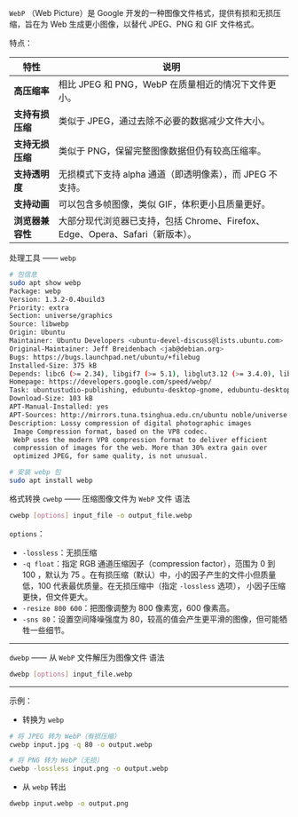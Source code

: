 `WebP` （Web Picture）是 Google 开发的一种图像文件格式，提供有损和无损压缩，旨在为 Web 生成更小图像，以替代 JPEG、PNG 和 GIF 文件格式。

特点：

| 特性         | 说明                                                    |
| ---------- | ----------------------------------------------------- |
| **高压缩率**   | 相比 JPEG 和 PNG，WebP 在质量相近的情况下文件更小。                     |
| **支持有损压缩** | 类似于 JPEG，通过去除不必要的数据减少文件大小。                            |
| **支持无损压缩** | 类似于 PNG，保留完整图像数据但仍有较高压缩率。                             |
| **支持透明度**  | 无损模式下支持 alpha 通道（即透明像素），而 JPEG 不支持。                   |
| **支持动画**   | 可以包含多帧图像，类似 GIF，体积更小且质量更好。                            |
| **浏览器兼容性** | 大部分现代浏览器已支持，包括 Chrome、Firefox、Edge、Opera、Safari（新版本）。 |

处理工具 —— `webp`
```bash
# 包信息
sudo apt show webp
Package: webp
Version: 1.3.2-0.4build3
Priority: extra
Section: universe/graphics
Source: libwebp
Origin: Ubuntu
Maintainer: Ubuntu Developers <ubuntu-devel-discuss@lists.ubuntu.com>
Original-Maintainer: Jeff Breidenbach <jab@debian.org>
Bugs: https://bugs.launchpad.net/ubuntu/+filebug
Installed-Size: 375 kB
Depends: libc6 (>= 2.34), libgif7 (>= 5.1), libglut3.12 (>= 3.4.0), libglx0, libjpeg8 (>= 8c), libopengl0, libpng16-16t64 (>= 1.6.2), libsharpyuv0 (>= 1.3.2), libtiff6 (>= 4.0.3), libwebp7 (>= 1.3.2), libwebpdemux2 (>= 1.3.2), libwebpmux3 (>= 1.3.2)
Homepage: https://developers.google.com/speed/webp/
Task: ubuntustudio-publishing, edubuntu-desktop-gnome, edubuntu-desktop-gnome-raspi
Download-Size: 103 kB
APT-Manual-Installed: yes
APT-Sources: http://mirrors.tuna.tsinghua.edu.cn/ubuntu noble/universe amd64 Packages
Description: Lossy compression of digital photographic images
 Image Compression format, based on the VP8 codec.
 WebP uses the modern VP8 compression format to deliver efficient
 compression of images for the web. More than 30% extra gain over
 optimized JPEG, for same quality, is not unusual.

# 安装 webp 包
sudo apt install webp
```

格式转换
`cwebp` —— 压缩图像文件为 `WebP` 文件
语法
```bash
cwebp [options] input_file -o output_file.webp
```
`options`：
- `-lossless`：无损压缩
- `-q float`：指定 RGB 通道压缩因子（compression factor），范围为 0 到 100 ，默认为 75 。在有损压缩（默认）中，小的因子产生的文件小但质量低，100 代表最优质量。在无损压缩中（指定 `-lossless` 选项）， 小因子压缩更快，但文件更大。
- `-resize 800 600`：把图像调整为 800 像素宽，600 像素高。
- `-sns 80`：设置空间降噪强度为 80，较高的值会产生更平滑的图像，但可能牺牲一些细节。

---
`dwebp` —— 从 `WebP` 文件解压为图像文件
语法
```bash
dwebp [options] input_file.webp
```
---
示例：
- 转换为 `webp`
```bash
# 将 JPEG 转为 WebP（有损压缩）
cwebp input.jpg -q 80 -o output.webp

# 将 PNG 转为 WebP（无损）
cwebp -lossless input.png -o output.webp
```
- 从 `webp` 转出
```bash
dwebp input.webp -o output.png
```